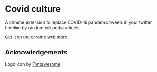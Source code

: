 # Covid culture

A chrome extension to replace COVID-19 pandemic tweets in your twitter timeline by random wikipedia articles

[Get it on the chrome web store](https://chrome.google.com/webstore/detail/covid-culture/eghipjapboedfhdamakpdinllainkcom)

## Acknowledgements

Logo icon by [Fontawesome](fontawesome.com)
